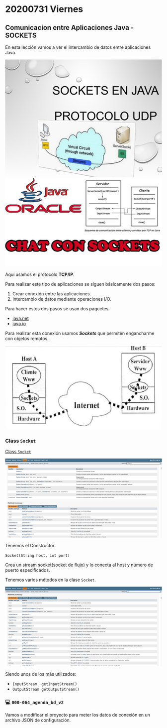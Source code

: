 # 20200731 Viernes

## Comunicacion entre Aplicaciones Java - SOCKETS

En esta lección vamos a ver el intercambio de datos entre aplicaciones Java.

<img src="images/20200731-1.jpg">

<img src="images/20200731-2.jpg">

Aquí usamos el protocolo **TCP/IP**.

Para realizar este tipo de aplicaciones se siguen básicamente dos pasos:

1. Crear conexión entre las aplicaciones.
2. Intercambio de datos mediante operaciones I/O.

Para hacer estos dos pasos se usan dos paquetes.

* [java.net](https://docs.oracle.com/en/java/javase/14/docs/api/java.base/java/net/package-summary.html)
* [java.io](https://docs.oracle.com/en/java/javase/14/docs/api/java.base/java/io/package-summary.html)

Para realizar esta conexión usamos ***Sockets*** que permiten engancharme con objetos remotos.

<img src="images/20200731-3.png">

### Class `Socket`

[Class `Socket`](https://docs.oracle.com/en/java/javase/14/docs/api/java.base/java/net/Socket.html)

<img src="images/20200731-4.png">

Tenemos el Constructor

`Socket(String host, int port)`
		
Crea un stream socket(socket de flujo) y lo conecta al host y número de puerto especificados.

Tenemos varios métodos en la clase `Socket`.

<img src="images/20200731-5.png">

Siendo unos de los más utilizados:

* `InputStream	getInputStream()`
* `OutputStream	getOutputStream()`

### :computer: `000-064_agenda_bd_v2`

Vamos a modificar el proyecto para meter los datos de conexión en un archivo JSON de configuración. 

